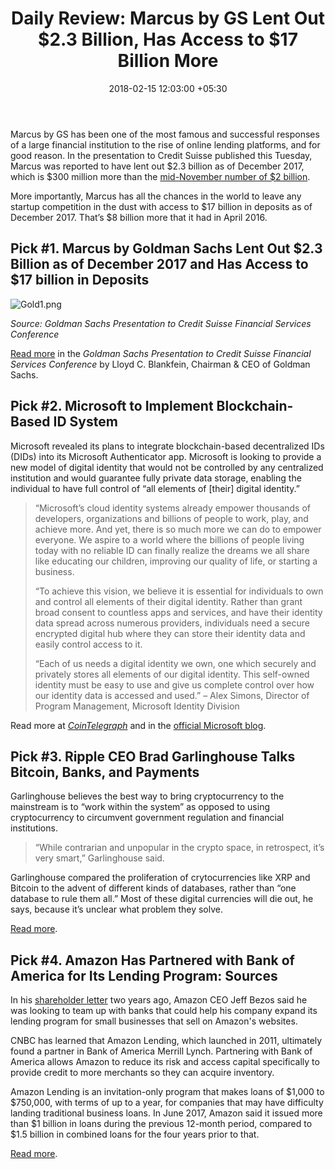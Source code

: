 ﻿---
title: 'Daily Review: Marcus by GS Lent Out $2.3 Billion, Has Access to $17 Billion
  More'
date: 2018-02-15 12:03:00 +05:30
tags:
- online lending
- blockchain
- identity management
- digital identity
- cryptocurrency
Image: "/uploads/marcusloans.jpg"
Description: Marcus by GS has all the chances in the world to leave any startup competition
  in the dust with access to $17 billion in deposits as of December 2017 $8 billion
  more that it had in April 2016.
Person: Elena Mesropyan
category:
- Lending
Companies:
- Amazon
- Microsoft
- 'Marcus by GS '
- Goldman Sachs
- Bank of America
- Bank of America Merrill Lynch
- CNBC
- Credit Suisse
Markets:
- US
- North America
Is Featured: true
---

Marcus by GS has been one of the most famous and successful responses of a large financial institution to the rise of online lending platforms, and for good reason. In the presentation to Credit Suisse published this Tuesday, Marcus was reported to have lent out $2.3 billion as of December 2017, which is $300 million more than the [mid-November number of $2 billion](https://gomedici.com/banks-not-going-away-marcus-goldman-sachs-lent-2-billion-to-customers/).

More importantly, Marcus has all the chances in the world to leave any startup competition in the dust with access to $17 billion in deposits as of December 2017. That’s $8 billion more that it had in April 2016.

## Pick #1. Marcus by Goldman Sachs Lent Out $2.3 Billion as of December 2017 and Has Access to $17 billion in Deposits

![Gold1.png](/uploads/Gold1.png)

*Source: Goldman Sachs Presentation to Credit Suisse Financial Services Conference*

[Read more](http://www.goldmansachs.com/investor-relations/presentations/2018-credit-suisse-deck.pdf) in the *Goldman Sachs Presentation to Credit Suisse Financial Services Conference* by Lloyd C. Blankfein, Chairman & CEO of Goldman Sachs.

## Pick #2. Microsoft to Implement Blockchain-Based ID System

Microsoft revealed its plans to integrate blockchain-based decentralized IDs (DIDs) into its Microsoft Authenticator app. Microsoft is looking to provide a new model of digital identity that would not be controlled by any centralized institution and would guarantee fully private data storage, enabling the individual to have full control of “all elements of \[their\] digital identity.”

> “Microsoft’s cloud identity systems already empower thousands of developers, organizations and billions of people to work, play, and achieve more. And yet, there is so much more we can do to empower everyone. We aspire to a world where the billions of people living today with no reliable ID can finally realize the dreams we all share like educating our children, improving our quality of life, or starting a business.
>
> “To achieve this vision, we believe it is essential for individuals to own and control all elements of their digital identity. Rather than grant broad consent to countless apps and services, and have their identity data spread across numerous providers, individuals need a secure encrypted digital hub where they can store their identity data and easily control access to it.
>
> “Each of us needs a digital identity we own, one which securely and privately stores all elements of our digital identity. This self-owned identity must be easy to use and give us complete control over how our identity data is accessed and used.” – Alex Simons, Director of Program Management, Microsoft Identity Division

Read more at *[CoinTelegraph](https://cointelegraph.com/news/microsoft-to-implement-blockchain-based-id-system)* and in the [official Microsoft blog](https://cloudblogs.microsoft.com/enterprisemobility/2018/02/12/decentralized-digital-identities-and-blockchain-the-future-as-we-see-it/).

## Pick #3. Ripple CEO Brad Garlinghouse Talks Bitcoin, Banks, and Payments

Garlinghouse believes the best way to bring cryptocurrency to the mainstream is to “work within the system” as opposed to using cryptocurrency to circumvent government regulation and financial institutions.

> “While contrarian and unpopular in the crypto space, in retrospect, it’s very smart,” Garlinghouse said.

Garlinghouse compared the proliferation of crytocurrencies like XRP and Bitcoin to the advent of different kinds of databases, rather than “one database to rule them all.” Most of these digital currencies will die out, he says, because it’s unclear what problem they solve.

[Read more](http://fortune.com/2018/02/13/ripple-bitcoin-banks-brad-garlinghouse/).

## Pick #4. Amazon Has Partnered with Bank of America for Its Lending Program: Sources

In his [shareholder letter](http://phx.corporate-ir.net/phoenix.zhtml?c=97664&p=irol-reportsannual) two years ago, Amazon CEO Jeff Bezos said he was looking to team up with banks that could help his company expand its lending program for small businesses that sell on Amazon's websites.

CNBC has learned that Amazon Lending, which launched in 2011, ultimately found a partner in Bank of America Merrill Lynch. Partnering with Bank of America allows Amazon to reduce its risk and access capital specifically to provide credit to more merchants so they can acquire inventory.

Amazon Lending is an invitation-only program that makes loans of $1,000 to $750,000, with terms of up to a year, for companies that may have difficulty landing traditional business loans. In June 2017, Amazon said it issued more than $1 billion in loans during the previous 12-month period, compared to $1.5 billion in combined loans for the four years prior to that.

[Read more](https://www.cnbc.com/2018/02/14/amazon-and-bank-of-america-partner-for-lending-program-but-growth-has-stalled.html).